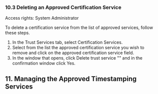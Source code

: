 ### 10.3 Deleting an Approved Certification Service

Access rights: System Administrator

To delete a certification service from the list of approved services, follow these steps.
1. In the Trust Services tab, select Certification Services.
2. Select from the list the approved certification service you wish to remove and click on the approved certification service field.
3. In the window that opens, click Delete trust service "\" and in the confirmation window click Yes.

## 11. Managing the Approved Timestamping Services